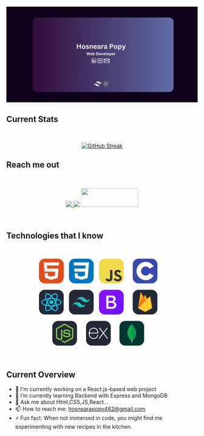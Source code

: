 ![](https://raw.githubusercontent.com/husnearaa/husnearaa/main/image/img.jpg)



##  Current Stats

<br />
<p align="center">
    <a href="https://git.io/streak-stats"><img src="https://github-readme-streak-stats.herokuapp.com?user=husnearaa&theme=violet-punch" alt="GitHub Streak" /></a>
</p>

## Reach me out

<br />
<p align="center">
    <a href="https://www.linkedin.com/in/hosneara-popy-911abb136/">
        <img height="50"  src="https://i.postimg.cc/XJ3YtRNv/in.png">
    </a>
    <a>
        <img height="50"   src="https://i.postimg.cc/VLw2nzGv/x.png">
    </a>
    <a >
        <img height="50" width="150"  src="https://i.postimg.cc/mkvq5sRX/f.png">
    </a>
</p>
<br />


## Technologies that I know

<br />
<p align="center">
    <a target="_blank" > <img style="margin-right: 10px;" src="https://raw.githubusercontent.com/husnearaa/husnearaa/70487ae1a3b80ac675466a73ab36eeda2873e514/image/icons/HTML.svg" alt="html5" width="65" height="65"/> </a>
    </a> <a  target="_blank"> <img style="margin-right: 10px;" src="https://raw.githubusercontent.com/husnearaa/husnearaa/70487ae1a3b80ac675466a73ab36eeda2873e514/image/icons/CSS.svg" alt="CSS3" width="65" height="65"/> </a>
    <a  target="_blank"> <img style="margin-right: 20px;" src="https://raw.githubusercontent.com/husnearaa/husnearaa/70487ae1a3b80ac675466a73ab36eeda2873e514/image/icons/JavaScript.svg" alt="javascript" width="65" height="65"/> </a>
    <a target="_blank" > <img style="margin-right: 20px;" src="https://raw.githubusercontent.com/husnearaa/husnearaa/70487ae1a3b80ac675466a73ab36eeda2873e514/image/icons/C.svg" alt="c" width="65" height="65"/> </a>   
</p>
<p align="center">
    <a  target="_blank" rel="noreferrer"> <img style="margin-right: 10px;" src="https://raw.githubusercontent.com/husnearaa/husnearaa/70487ae1a3b80ac675466a73ab36eeda2873e514/image/icons/React-Dark.svg" alt="react" width="65" height="65"/> </a> 
      <a  target="_blank" rel="noreferrer"> <img  style="margin-right: 10px;" src="https://raw.githubusercontent.com/husnearaa/husnearaa/70487ae1a3b80ac675466a73ab36eeda2873e514/image/icons/TailwindCSS-Dark.svg" alt="tailwind" width="65" height="65"/> </a> 
    <a target="_blank" rel="noreferrer"> <img style="margin-right: 20px;" src="https://raw.githubusercontent.com/husnearaa/husnearaa/70487ae1a3b80ac675466a73ab36eeda2873e514/image/icons/Bootstrap.svg" alt="bootstrap" width="65" height="65"/> </a> 
     <a  target="_blank" rel="noreferrer"> <img style="margin-right: 20px;" src="https://raw.githubusercontent.com/husnearaa/husnearaa/70487ae1a3b80ac675466a73ab36eeda2873e514/image/icons/Firebase-Dark.svg" alt="firebase" width="65" height="65"/> </a>
</p>
<p align="center">
    <a  target="_blank" rel="noreferrer"> <img style="margin-right: 20px;" src="https://raw.githubusercontent.com/husnearaa/husnearaa/70487ae1a3b80ac675466a73ab36eeda2873e514/image/icons/NodeJS-Dark.svg" alt="node" width="65" height="65"/> </a>
     <a target="_blank" rel="noreferrer"> <img style="margin-right: 20px;" src="https://raw.githubusercontent.com/husnearaa/husnearaa/70487ae1a3b80ac675466a73ab36eeda2873e514/image/icons/ExpressJS-Dark.svg" alt="express"width="65" height="65"/> </a> 
    <a href="https://getbootstrap.com" target="_blank" rel="noreferrer"> <img style="margin-right: 20px;" src="https://raw.githubusercontent.com/husnearaa/husnearaa/70487ae1a3b80ac675466a73ab36eeda2873e514/image/icons/MongoDB.svg" alt="mongoDB" width="65" height="65"/> </a> 
</p>
<br/>


## Current Overview
- 🔭 I'm currently working on a React.js-based web project
- 🌱 I’m currently learning Backend with Express and MongoDB 
- 💬 Ask me about Html,CSS,JS,React... 
- 📫 How to reach me: hosnearapopy462@gmail.com 
- ⚡ Fun fact: When not immersed in code, you might find me experimenting with new recipes in the kitchen. 

